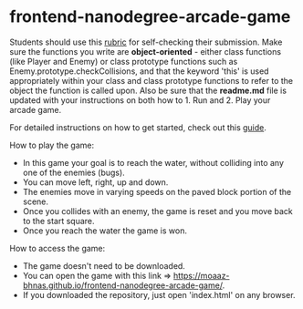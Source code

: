 frontend-nanodegree-arcade-game
===============================

Students should use this [rubric](https://review.udacity.com/#!/projects/2696458597/rubric) for self-checking their submission. Make sure the functions you write are **object-oriented** - either class functions (like Player and Enemy) or class prototype functions such as Enemy.prototype.checkCollisions, and that the keyword 'this' is used appropriately within your class and class prototype functions to refer to the object the function is called upon. Also be sure that the **readme.md** file is updated with your instructions on both how to 1. Run and 2. Play your arcade game.

For detailed instructions on how to get started, check out this [guide](https://docs.google.com/document/d/1v01aScPjSWCCWQLIpFqvg3-vXLH2e8_SZQKC8jNO0Dc/pub?embedded=true).

How to play the game:
- In this game your goal is to reach the water, without colliding into any one of the enemies (bugs). 
- You can move left, right, up and down. 
- The enemies move in varying speeds on the paved block portion of the scene. 
- Once you collides with an enemy, the game is reset and you move back to the start square. 
- Once you reach the water the game is won.

How to access the game:
- The game doesn't need to be downloaded.
- You can open the game with this link => https://moaaz-bhnas.github.io/frontend-nanodegree-arcade-game/.
- If you downloaded the repository, just open 'index.html' on any browser.
